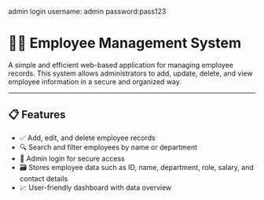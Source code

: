 admin login
username: admin
password:pass123
# 🧑‍💼 Employee Management System

A simple and efficient web-based application for managing employee records. This system allows administrators to add, update, delete, and view employee information in a secure and organized way.

---

## 📋 Features

- ✅ Add, edit, and delete employee records
- 🔍 Search and filter employees by name or department
- 🔐 Admin login for secure access
- 🗃️ Stores employee data such as ID, name, department, role, salary, and contact details
- 📈 User-friendly dashboard with data overview
